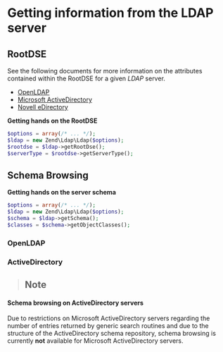 # Getting information from the LDAP server

## RootDSE

See the following documents for more information on the attributes contained within the RootDSE for
a given *LDAP* server.

- [OpenLDAP](http://www.zytrax.com/books/ldap/ch3/#operational)
- [Microsoft ActiveDirectory](http://msdn.microsoft.com/en-us/library/ms684291(VS.85).aspx)
- [Novell
eDirectory](http://www.novell.com/documentation/edir88/edir88/index.html?page=/documentation/edir88/edir88/data/ah59jqq.html)

**Getting hands on the RootDSE**

```php
$options = array(/* ... */);
$ldap = new Zend\Ldap\Ldap($options);
$rootdse = $ldap->getRootDse();
$serverType = $rootdse->getServerType();
```

## Schema Browsing

**Getting hands on the server schema**

```php
$options = array(/* ... */);
$ldap = new Zend\Ldap\Ldap($options);
$schema = $ldap->getSchema();
$classes = $schema->getObjectClasses();
```

### OpenLDAP

### ActiveDirectory

> ## Note
#### Schema browsing on ActiveDirectory servers
Due to restrictions on Microsoft ActiveDirectory servers regarding the number of entries returned by
generic search routines and due to the structure of the ActiveDirectory schema repository, schema
browsing is currently **not** available for Microsoft ActiveDirectory servers.

